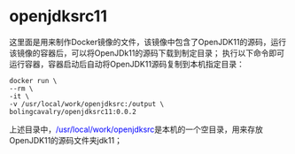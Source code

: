 # openjdksrc11
这里面是用来制作Docker镜像的文件，该镜像中包含了OpenJDK11的源码，运行该镜像的容器后，可以将OpenJDk11的源码下载到制定目录；
执行以下命令即可运行容器，容器启动后自动将OpenJDK11源码复制到本机指定目录：
```shell
docker run \
--rm \
-it \
-v /usr/local/work/openjdksrc:/output \
bolingcavalry/openjdksrc11:0.0.2
```
上述目录中，<font color="blue">/usr/local/work/openjdksrc</font>是本机的一个空目录，用来存放OpenJDK11的源码文件夹jdk11；
